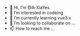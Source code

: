 - 👋 Hi, I’m @A-XiaYes
- 👀 I’m interested in codeing
- 🌱 I’m currently learning vue3.x
- 💞️ I’m looking to collaborate on ...
- 📫 How to reach me ...

<!---
A-XiaYes/A-XiaYes is a ✨ special ✨ repository because its `README.md` (this file) appears on your GitHub profile.
You can click the Preview link to take a look at your changes.
--->
